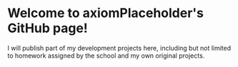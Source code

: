 # Welcome to axiomPlaceholder's GitHub page!
I will publish part of my development projects here, including but not limited to homework assigned by the school and my own original projects.